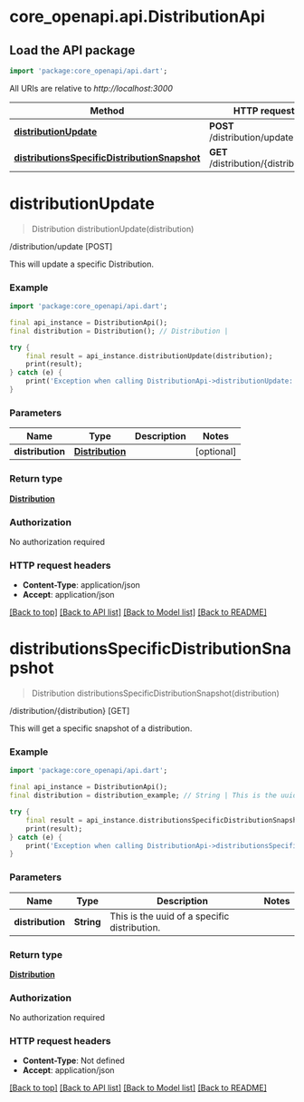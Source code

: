 # core_openapi.api.DistributionApi

## Load the API package
```dart
import 'package:core_openapi/api.dart';
```

All URIs are relative to *http://localhost:3000*

Method | HTTP request | Description
------------- | ------------- | -------------
[**distributionUpdate**](DistributionApi.md#distributionupdate) | **POST** /distribution/update | /distribution/update [POST]
[**distributionsSpecificDistributionSnapshot**](DistributionApi.md#distributionsspecificdistributionsnapshot) | **GET** /distribution/{distribution} | /distribution/{distribution} [GET]


# **distributionUpdate**
> Distribution distributionUpdate(distribution)

/distribution/update [POST]

This will update a specific Distribution.

### Example
```dart
import 'package:core_openapi/api.dart';

final api_instance = DistributionApi();
final distribution = Distribution(); // Distribution | 

try {
    final result = api_instance.distributionUpdate(distribution);
    print(result);
} catch (e) {
    print('Exception when calling DistributionApi->distributionUpdate: $e\n');
}
```

### Parameters

Name | Type | Description  | Notes
------------- | ------------- | ------------- | -------------
 **distribution** | [**Distribution**](Distribution.md)|  | [optional] 

### Return type

[**Distribution**](Distribution.md)

### Authorization

No authorization required

### HTTP request headers

 - **Content-Type**: application/json
 - **Accept**: application/json

[[Back to top]](#) [[Back to API list]](../README.md#documentation-for-api-endpoints) [[Back to Model list]](../README.md#documentation-for-models) [[Back to README]](../README.md)

# **distributionsSpecificDistributionSnapshot**
> Distribution distributionsSpecificDistributionSnapshot(distribution)

/distribution/{distribution} [GET]

This will get a specific snapshot of a distribution.

### Example
```dart
import 'package:core_openapi/api.dart';

final api_instance = DistributionApi();
final distribution = distribution_example; // String | This is the uuid of a specific distribution.

try {
    final result = api_instance.distributionsSpecificDistributionSnapshot(distribution);
    print(result);
} catch (e) {
    print('Exception when calling DistributionApi->distributionsSpecificDistributionSnapshot: $e\n');
}
```

### Parameters

Name | Type | Description  | Notes
------------- | ------------- | ------------- | -------------
 **distribution** | **String**| This is the uuid of a specific distribution. | 

### Return type

[**Distribution**](Distribution.md)

### Authorization

No authorization required

### HTTP request headers

 - **Content-Type**: Not defined
 - **Accept**: application/json

[[Back to top]](#) [[Back to API list]](../README.md#documentation-for-api-endpoints) [[Back to Model list]](../README.md#documentation-for-models) [[Back to README]](../README.md)

